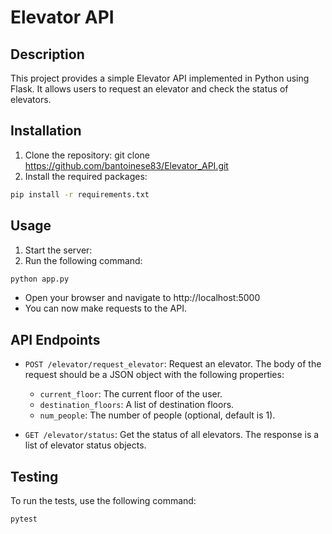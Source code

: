 # Elevator API

## Description

This project provides a simple Elevator API implemented in Python using Flask. It allows users to request an elevator and check the status of elevators.

## Installation

1. Clone the repository: git clone https://github.com/bantoinese83/Elevator_API.git
2. Install the required packages:
```bash
pip install -r requirements.txt
```
## Usage

1. Start the server:
2. Run the following command:
```bash
python app.py
```
- Open your browser and navigate to http://localhost:5000
- You can now make requests to the API.


## API Endpoints

- `POST /elevator/request_elevator`: Request an elevator. The body of the request should be a JSON object with the following properties:
  - `current_floor`: The current floor of the user.
  - `destination_floors`: A list of destination floors.
  - `num_people`: The number of people (optional, default is 1).

- `GET /elevator/status`: Get the status of all elevators. The response is a list of elevator status objects.

## Testing

To run the tests, use the following command:
```bash
pytest
```

